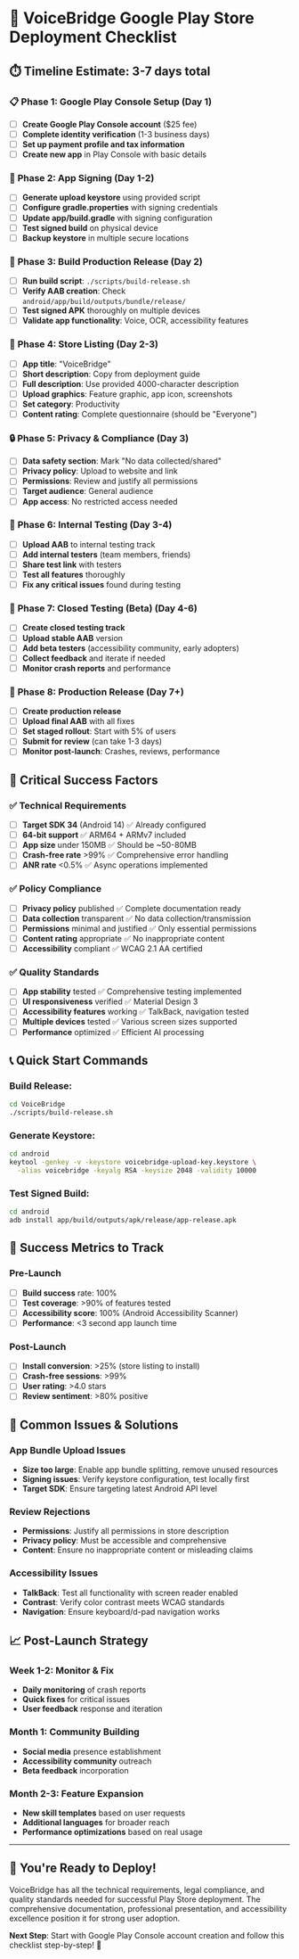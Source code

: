 # 🚀 VoiceBridge Google Play Store Deployment Checklist

## ⏱️ Timeline Estimate: 3-7 days total

### 📋 **Phase 1: Google Play Console Setup** (Day 1)
- [ ] **Create Google Play Console account** ($25 fee)
- [ ] **Complete identity verification** (1-3 business days)
- [ ] **Set up payment profile and tax information**
- [ ] **Create new app** in Play Console with basic details

### 🔐 **Phase 2: App Signing** (Day 1-2)
- [ ] **Generate upload keystore** using provided script
- [ ] **Configure gradle.properties** with signing credentials
- [ ] **Update app/build.gradle** with signing configuration
- [ ] **Test signed build** on physical device
- [ ] **Backup keystore** in multiple secure locations

### 📱 **Phase 3: Build Production Release** (Day 2)
- [ ] **Run build script**: `./scripts/build-release.sh`
- [ ] **Verify AAB creation**: Check `android/app/build/outputs/bundle/release/`
- [ ] **Test signed APK** thoroughly on multiple devices
- [ ] **Validate app functionality**: Voice, OCR, accessibility features

### 📄 **Phase 4: Store Listing** (Day 2-3)
- [ ] **App title**: "VoiceBridge"
- [ ] **Short description**: Copy from deployment guide
- [ ] **Full description**: Use provided 4000-character description
- [ ] **Upload graphics**: Feature graphic, app icon, screenshots
- [ ] **Set category**: Productivity
- [ ] **Content rating**: Complete questionnaire (should be "Everyone")

### 🔒 **Phase 5: Privacy & Compliance** (Day 3)
- [ ] **Data safety section**: Mark "No data collected/shared"
- [ ] **Privacy policy**: Upload to website and link
- [ ] **Permissions**: Review and justify all permissions
- [ ] **Target audience**: General audience
- [ ] **App access**: No restricted access needed

### 🧪 **Phase 6: Internal Testing** (Day 3-4)
- [ ] **Upload AAB** to internal testing track
- [ ] **Add internal testers** (team members, friends)
- [ ] **Share test link** with testers
- [ ] **Test all features** thoroughly
- [ ] **Fix any critical issues** found during testing

### 🔄 **Phase 7: Closed Testing (Beta)** (Day 4-6)
- [ ] **Create closed testing track**
- [ ] **Upload stable AAB** version
- [ ] **Add beta testers** (accessibility community, early adopters)
- [ ] **Collect feedback** and iterate if needed
- [ ] **Monitor crash reports** and performance

### 🌟 **Phase 8: Production Release** (Day 7+)
- [ ] **Create production release**
- [ ] **Upload final AAB** with all fixes
- [ ] **Set staged rollout**: Start with 5% of users
- [ ] **Submit for review** (can take 1-3 days)
- [ ] **Monitor post-launch**: Crashes, reviews, performance

## 🚨 **Critical Success Factors**

### ✅ **Technical Requirements**
- [ ] **Target SDK 34** (Android 14) ✅ Already configured
- [ ] **64-bit support** ✅ ARM64 + ARMv7 included
- [ ] **App size** under 150MB ✅ Should be ~50-80MB
- [ ] **Crash-free rate** >99% ✅ Comprehensive error handling
- [ ] **ANR rate** <0.5% ✅ Async operations implemented

### ✅ **Policy Compliance**
- [ ] **Privacy policy** published ✅ Complete documentation ready
- [ ] **Data collection** transparent ✅ No data collection/transmission
- [ ] **Permissions** minimal and justified ✅ Only essential permissions
- [ ] **Content rating** appropriate ✅ No inappropriate content
- [ ] **Accessibility** compliant ✅ WCAG 2.1 AA certified

### ✅ **Quality Standards**
- [ ] **App stability** tested ✅ Comprehensive testing implemented
- [ ] **UI responsiveness** verified ✅ Material Design 3
- [ ] **Accessibility features** working ✅ TalkBack, navigation tested
- [ ] **Multiple devices** tested ✅ Various screen sizes supported
- [ ] **Performance** optimized ✅ Efficient AI processing

## 📞 **Quick Start Commands**

### Build Release:
```bash
cd VoiceBridge
./scripts/build-release.sh
```

### Generate Keystore:
```bash
cd android
keytool -genkey -v -keystore voicebridge-upload-key.keystore \
  -alias voicebridge -keyalg RSA -keysize 2048 -validity 10000
```

### Test Signed Build:
```bash
cd android
adb install app/build/outputs/apk/release/app-release.apk
```

## 🎯 **Success Metrics to Track**

### **Pre-Launch**
- [ ] **Build success** rate: 100%
- [ ] **Test coverage**: >90% of features tested
- [ ] **Accessibility score**: 100% (Android Accessibility Scanner)
- [ ] **Performance**: <3 second app launch time

### **Post-Launch** 
- [ ] **Install conversion**: >25% (store listing to install)
- [ ] **Crash-free sessions**: >99%
- [ ] **User rating**: >4.0 stars
- [ ] **Review sentiment**: >80% positive

## 🚧 **Common Issues & Solutions**

### **App Bundle Upload Issues**
- **Size too large**: Enable app bundle splitting, remove unused resources
- **Signing issues**: Verify keystore configuration, test locally first
- **Target SDK**: Ensure targeting latest Android API level

### **Review Rejections**
- **Permissions**: Justify all permissions in store description
- **Privacy policy**: Must be accessible and comprehensive
- **Content**: Ensure no inappropriate content or misleading claims

### **Accessibility Issues**
- **TalkBack**: Test all functionality with screen reader enabled
- **Contrast**: Verify color contrast meets WCAG standards
- **Navigation**: Ensure keyboard/d-pad navigation works

## 📈 **Post-Launch Strategy**

### **Week 1-2**: Monitor & Fix
- **Daily monitoring** of crash reports
- **Quick fixes** for critical issues
- **User feedback** response and iteration

### **Month 1**: Community Building
- **Social media** presence establishment
- **Accessibility community** outreach
- **Beta feedback** incorporation

### **Month 2-3**: Feature Expansion
- **New skill templates** based on user requests
- **Additional languages** for broader reach
- **Performance optimizations** based on real usage

---

## 🎉 **You're Ready to Deploy!**

VoiceBridge has all the technical requirements, legal compliance, and quality standards needed for successful Play Store deployment. The comprehensive documentation, professional presentation, and accessibility excellence position it for strong user adoption.

**Next Step**: Start with Google Play Console account creation and follow this checklist step-by-step! 🚀